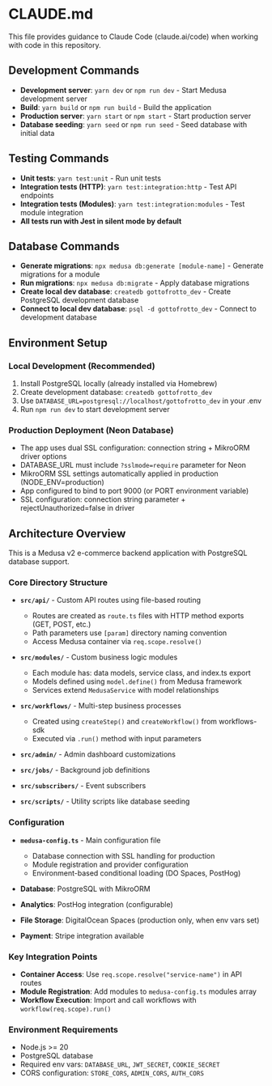 # CLAUDE.md

This file provides guidance to Claude Code (claude.ai/code) when working with code in this repository.

## Development Commands

- **Development server**: `yarn dev` or `npm run dev` - Start Medusa development server
- **Build**: `yarn build` or `npm run build` - Build the application
- **Production server**: `yarn start` or `npm start` - Start production server
- **Database seeding**: `yarn seed` or `npm run seed` - Seed database with initial data

## Testing Commands

- **Unit tests**: `yarn test:unit` - Run unit tests
- **Integration tests (HTTP)**: `yarn test:integration:http` - Test API endpoints
- **Integration tests (Modules)**: `yarn test:integration:modules` - Test module integration
- **All tests run with Jest in silent mode by default**

## Database Commands

- **Generate migrations**: `npx medusa db:generate [module-name]` - Generate migrations for a module
- **Run migrations**: `npx medusa db:migrate` - Apply database migrations
- **Create local dev database**: `createdb gottofrotto_dev` - Create PostgreSQL development database
- **Connect to local dev database**: `psql -d gottofrotto_dev` - Connect to development database

## Environment Setup

### Local Development (Recommended)
1. Install PostgreSQL locally (already installed via Homebrew)
2. Create development database: `createdb gottofrotto_dev`  
3. Use `DATABASE_URL=postgresql://localhost/gottofrotto_dev` in your .env
4. Run `npm run dev` to start development server

### Production Deployment (Neon Database)
- The app uses dual SSL configuration: connection string + MikroORM driver options
- DATABASE_URL must include `?sslmode=require` parameter for Neon
- MikroORM SSL settings automatically applied in production (NODE_ENV=production)
- App configured to bind to port 9000 (or PORT environment variable)
- SSL configuration: connection string parameter + rejectUnauthorized=false in driver

## Architecture Overview

This is a Medusa v2 e-commerce backend application with PostgreSQL database support.

### Core Directory Structure

- **`src/api/`** - Custom API routes using file-based routing
  - Routes are created as `route.ts` files with HTTP method exports (GET, POST, etc.)
  - Path parameters use `[param]` directory naming convention
  - Access Medusa container via `req.scope.resolve()`

- **`src/modules/`** - Custom business logic modules
  - Each module has: data models, service class, and index.ts export
  - Models defined using `model.define()` from Medusa framework
  - Services extend `MedusaService` with model relationships

- **`src/workflows/`** - Multi-step business processes
  - Created using `createStep()` and `createWorkflow()` from workflows-sdk
  - Executed via `.run()` method with input parameters

- **`src/admin/`** - Admin dashboard customizations
- **`src/jobs/`** - Background job definitions  
- **`src/subscribers/`** - Event subscribers
- **`src/scripts/`** - Utility scripts like database seeding

### Configuration

- **`medusa-config.ts`** - Main configuration file
  - Database connection with SSL handling for production
  - Module registration and provider configuration
  - Environment-based conditional loading (DO Spaces, PostHog)

- **Database**: PostgreSQL with MikroORM
- **Analytics**: PostHog integration (configurable)
- **File Storage**: DigitalOcean Spaces (production only, when env vars set)
- **Payment**: Stripe integration available

### Key Integration Points

- **Container Access**: Use `req.scope.resolve("service-name")` in API routes
- **Module Registration**: Add modules to `medusa-config.ts` modules array
- **Workflow Execution**: Import and call workflows with `workflow(req.scope).run()`

### Environment Requirements

- Node.js >= 20
- PostgreSQL database
- Required env vars: `DATABASE_URL`, `JWT_SECRET`, `COOKIE_SECRET`
- CORS configuration: `STORE_CORS`, `ADMIN_CORS`, `AUTH_CORS`